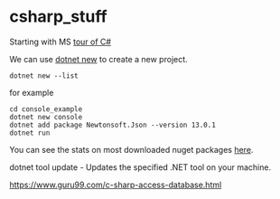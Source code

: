 # csharp_stuff

Starting with MS [tour of C#](https://docs.microsoft.com/en-us/dotnet/csharp/tour-of-csharp/)

We can use [dotnet new](https://docs.microsoft.com/en-us/dotnet/core/tools/dotnet-new) to create a new project.
```
dotnet new --list
```

for example
```
cd console_example
dotnet new console
dotnet add package Newtonsoft.Json --version 13.0.1
dotnet run
```

You can see the stats on most downloaded nuget packages [here](https://www.nuget.org/stats/packages).

dotnet tool update - Updates the specified .NET tool on your machine.

https://www.guru99.com/c-sharp-access-database.html
